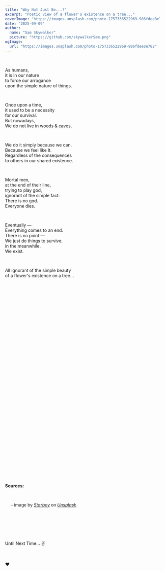 ```yaml
---
title: "Why Not Just Be...?"
excerpt: "Poetic view of a flower's existence on a tree..."
coverImage: "https://images.unsplash.com/photo-1757336522969-986fdee8e782"
date: "2025-09-09"
author:
  name: "Sam Skywalker"
  picture: "https://github.com/skywalkerSam.png"
ogImage:
  url: "https://images.unsplash.com/photo-1757336522969-986fdee8e782"
---
```


&nbsp;

As humans,  
it is in our nature  
to force our arrogance  
upon the simple nature of things.  

&nbsp;

Once upon a time,  
it used to be a necessity  
for our survival.  
But nowadays,  
We do not live in woods & caves.  

&nbsp;

We do it simply because we can.  
Because we feel like it.  
Regardless of the consequences  
to others in our shared existence.  

&nbsp;

Mortal men,  
at the end of their line,  
trying to play god,  
ignorant of the simple fact:  
There is no god.  
Everyone dies.  

&nbsp;

Eventually —  
Everything comes to an end.  
There is no point —  
We just do things to survive.  
in the meanwhile,  
We exist.  

&nbsp;

All ignorant of the simple beauty  
of a flower's existence on a tree...  

&nbsp;

&nbsp;

&nbsp;

&nbsp;

&nbsp;

&nbsp;

&nbsp;

&nbsp;

&nbsp;

&nbsp;

&nbsp;

&nbsp;

&nbsp;

&nbsp;

&nbsp;

&nbsp;

&nbsp;

&nbsp;

&nbsp;

&nbsp;

&nbsp;

**Sources:**

&nbsp;

&emsp; – image by [_Starboy_](https://unsplash.com/@skywalkersam?utm_content=creditCopyText&utm_medium=referral&utm_source=unsplash) on [_Unsplash_](https://unsplash.com/photos/QtG5WOSxaTI?utm_content=creditCopyText&utm_medium=referral&utm_source=unsplash)

&nbsp;

&nbsp;

&nbsp;

Until Next Time... ✌️

&nbsp;

❤️

&nbsp;

